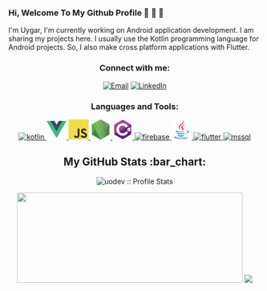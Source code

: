 ### Hi, Welcome To My Github Profile 👋 👋 👋

I'm Uygar, I'm currently working on Android application development. I am sharing my projects here. I usually use the Kotlin programming language for Android projects.  So, I also make cross platform applications with Flutter.

<h3 align="center">Connect with me:</h3>

<p align="center">
<a href="mailto:uygaroztcyln@gmail.com"><img alt="Email" src="https://img.shields.io/badge/Email-uygaroztcyln@gmail.com-blue?style=flat&logo=gmail"></a>
<a href="https://www.linkedin.com/in/uodev/" target="_blank"><img alt="LinkedIn" src="https://img.shields.io/badge/LinkedIn-@uodev-blue?style=flat&logo=linkedin"></a>
<br>


<h3 align="center">Languages and Tools:</h3>
<p align="center"><a href="https://kotlinlang.org" target="_blank"> <img src="https://www.vectorlogo.zone/logos/kotlinlang/kotlinlang-icon.svg" alt="kotlin" width="40" height="40"/> <a href="" target="_blank" rel="noreferrer"> <img src="https://raw.githubusercontent.com/github/explore/80688e429a7d4ef2fca1e82350fe8e3517d3494d/topics/vue/vue.png" alt="Vue" width="40" height="40"/> </a> <a href="" target="_blank" rel="noreferrer"> <img src="https://raw.githubusercontent.com/github/explore/80688e429a7d4ef2fca1e82350fe8e3517d3494d/topics/javascript/javascript.png" alt="js" width="40" height="40"/> </a> <a href="" target="_blank" rel="noreferrer"> <img src="https://raw.githubusercontent.com/github/explore/80688e429a7d4ef2fca1e82350fe8e3517d3494d/topics/nodejs/nodejs.png" alt="NodeJs" width="40" height="40"/> </a> <a href="https://www.w3schools.com/cs/" target="_blank" rel="noreferrer"> <img src="https://raw.githubusercontent.com/devicons/devicon/master/icons/csharp/csharp-original.svg" alt="csharp" width="40" height="40"/> </a> </a> <a href="https://firebase.google.com/" target="_blank"> <img src="https://www.vectorlogo.zone/logos/firebase/firebase-icon.svg" alt="firebase" width="40" height="40"/> </a> <a href="https://www.java.com" target="_blank"> <img src="https://raw.githubusercontent.com/devicons/devicon/master/icons/java/java-original.svg" alt="java" width="40" height="40"/> </a> <a href="https://flutter.dev" target="_blank" rel="noreferrer"> <img src="https://www.vectorlogo.zone/logos/flutterio/flutterio-icon.svg" alt="flutter" width="40" height="40"/> </a> <a href="https://www.microsoft.com/en-us/sql-server" target="_blank" rel="noreferrer"> <img src="https://www.svgrepo.com/show/303229/microsoft-sql-server-logo.svg" alt="mssql" width="40" height="40"/> </a>
 </p>



<h2 align="center">My GitHub Stats :bar_chart:</h2>
<p align="center">
<img src="https://komarev.com/ghpvc/?username=uodev&color=green" alt="uodev :: Profile Stats"></a>
</p>
<p align="center">
  <img src="https://github-readme-stats.vercel.app/api?username=uodev&show_icons=true&theme=tokyonight" width="450" height="180">
  <img src="https://github-readme-stats.vercel.app/api/top-langs/?username=uodev&layout=compact&theme=tokyonight" height="180">
  </p>

